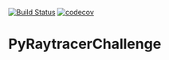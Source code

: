 [![Build Status](https://travis-ci.com/1fth3n3ls3/PyRaytracerChallenge.svg?branch=master)](https://travis-ci.com/1fth3n3ls3/PyRaytracerChallenge)
[![codecov](https://codecov.io/gh/1fth3n3ls3/PyRaytracerChallenge/branch/master/graph/badge.svg)](https://codecov.io/gh/1fth3n3ls3/PyRaytracerChallenge)
# PyRaytracerChallenge
